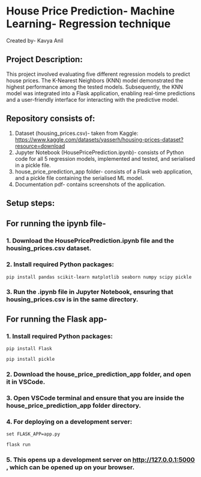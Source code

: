 # House Price Prediction- Machine Learning- Regression technique
Created by- Kavya Anil
## Project Description:
This project involved evaluating five different regression models to predict house prices. The K-Nearest Neighbors (KNN) model demonstrated the highest performance among the tested models. Subsequently, the KNN model was integrated into a Flask application, enabling real-time predictions and a user-friendly interface for interacting with the predictive model.

## Repository consists of:
1. Dataset (housing_prices.csv)- taken from Kaggle: https://www.kaggle.com/datasets/yasserh/housing-prices-dataset?resource=download
2. Jupyter Notebook (HousePricePrediction.ipynb)- consists of Python code for all 5 regression models, implemented and tested, and serialised in a pickle file.
3. house_price_prediction_app folder- consists of a Flask web application, and a pickle file containing the serialised ML model.
4. Documentation pdf- contains screenshots of the application.

## Setup steps:

## For running the ipynb file-
### 1. Download the HousePricePrediction.ipynb file and the housing_prices.csv dataset.
### 2. Install required Python packages:
    pip install pandas scikit-learn matplotlib seaborn numpy scipy pickle
### 3. Run the .ipynb file in Jupyter Notebook, ensuring that housing_prices.csv is in the same directory.

## For running the Flask app-
### 1. Install required Python packages:
    pip install Flask
    
    pip install pickle
### 2. Download the house_price_prediction_app folder, and open it in VSCode.
### 3. Open VSCode terminal and ensure that you are inside the house_price_prediction_app folder directory.
### 4. For deploying on a development server:
    set FLASK_APP=app.py
    
    flask run
### 5. This opens up a development server on http://127.0.0.1:5000 , which can be opened up on your browser.

